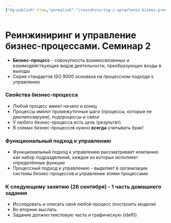 ```yaml
---
{"dg-publish":true,"permalink":"/reinzhiniring-i-upravlenie-biznes-proczessami-seminar-2-funkczionalnyj-podhod/"}
---
```


# Реинжиниринг и управление бизнес-процессами. Семинар 2

- **Бизнес-процесс** - совокупность взаимосвязанных и взаимодействующих видов деятельности, преобразующих входы в выходы
- Серия стандартов ISO 9000 основана на _процессном_ подходе к управлению

### Свойства бизнес-процесса

- Любой процесс имеет начало и конец
- Процессы имеют промежуточные шаги (процессы, которые не декомпозируем), подпроцессы и связи
- У любого бизнес-процесса есть _цель_ (результат)
- В схемах бизнес-процессов нужно **всегда** учитывать брак!

### Функциональный подход к управлению

- Функциональный подход к управлению рассматривает компанию как набор подразделений, каждое из которых исполняет определённые функции
- Процессный подход к управлению - выделяет в организации системы бизнес-процессов и управление этими процессами

### К следующему занятию (26 сентября) - 1 часть домашнего задания

- Исследовать и описать свой любой процесс (построить модели)
- Во вторник выслать
- Задание должно текстовую часть и графическую (idef0)